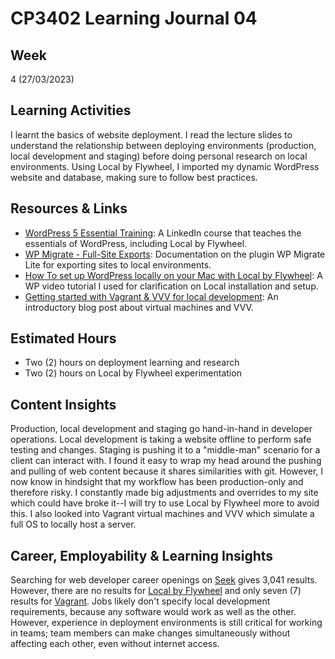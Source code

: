 # CP3402 Learning Journal 04

## Week
4 (27/03/2023)

## Learning Activities

I learnt the basics of website deployment. I read the lecture slides to understand the relationship between deploying environments (production, local development and staging) before doing personal research on local environments. Using Local by Flywheel, I imported my dynamic WordPress website and database, making sure to follow best practices.

## Resources & Links

* [WordPress 5 Essential Training](https://www.linkedin.com/learning/wordpress-5-essential-training): A LinkedIn course that teaches the essentials of WordPress, including Local by Flywheel.
* [WP Migrate - Full-Site Exports](https://deliciousbrains.com/wp-migrate-db-pro/doc/full-site-exports/): Documentation on the plugin WP Migrate Lite for exporting sites to local environments.
* [How To set up WordPress locally on your Mac with Local by Flywheel](https://www.youtube.com/watch?v=YwF8D0ypDB0): A WP video tutorial I used for clarification on Local installation and setup.
* [Getting started with Vagrant & VVV for local development](https://webdevstudios.com/2015/01/14/getting-started-vagrant-vvv-local-development/): An introductory blog post about virtual machines and VVV.


## Estimated Hours

* Two (2) hours on deployment learning and research
* Two (2) hours on Local by Flywheel experimentation

## Content Insights

Production, local development and staging go hand-in-hand in developer operations. Local development is taking a website offline to perform safe testing and changes. Staging is pushing it to a "middle-man" scenario for a client can interact with. I found it easy to wrap my head around the pushing and pulling of web content because it shares similarities with git. However, I now know in hindsight that my workflow has been production-only and therefore risky. I constantly made big adjustments and overrides to my site which could have broke it--I will try to use Local by Flywheel more to avoid this. I also looked into Vagrant virtual machines and VVV which simulate a full OS to locally host a server.

## Career, Employability & Learning Insights

Searching for web developer career openings on [Seek](https://www.seek.com.au/web-developer-jobs) gives 3,041 results. However, there are no results for [Local by Flywheel](https://www.seek.com.au/local-flywheel-jobs) and only seven (7) results for [Vagrant](https://www.seek.com.au/vagrant-jobs). Jobs likely don't specify local development requirements, because any software would work as well as the other. However, experience in deployment environments is still critical for working in teams; team members can make changes simultaneously without affecting each other, even without internet access. 
